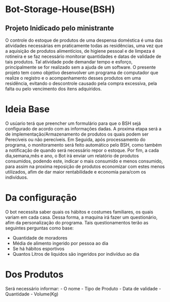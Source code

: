 # Bot-Storage-House(BSH)
## Projeto Inidicado pelo ministrante
  O controle do estoque de produtos de uma despensa doméstica é uma das atividades necessárias em praticamente todas
  as residências, uma vez que a aquisição de produtos alimentícios, de higiene pessoal e de limpeza é rotineira e se
  faz necessário monitorar quantidades e datas de validade de tais produtos. Tal atividade pode demandar tempo e esforço,
  principalmente se for realizado sem a ajuda de um software. O presente projeto tem como objetivo desenvolver um programa
  de computador que realize o registro e o acompanhamento desses produtos em uma residência, evitando o descontrole causado
  pela compra excessiva, pela falta ou pelo vencimento dos itens adquiridos.

# Ideia Base
  O usúario terá que preencher um formulário para que o BSH sejá configurado de acordo com as informações dadas.
  A proxima etapa será a de implementação/Armazenamento de produtos os quais podem ser Perecíveis ou não perecíveis.
  Em Seguida, após processamento do programa, o monitoramento será feito automático pelo BSH, como também a notificação
  de quando será necessário repor o estoque. Por fim, a cada dia,semana,mês e ano, o Bot irá enviar um relatório de produtos
  consumidos, podendo este, indicar o mais consumido e menos consumido, para assim na proxima reposição de produtos economizar
  com estes menos utilizados, afim de dar maior rentabilidade e economia para/com os indivíduos.

# Da configuração
  O bot necessita saber quais os hábitos e costumes familiares, os quais variam em cada casa.
  Dessa forma, a maquina irá fazer um questionário, afim da personalização do programa.
  Tais questionamentos terão as seguintes perguntas como base:
  - Quantidade de moradores
  - Média de alimento ingerido por pessoa ao dia
  - Se há hábitos esportivos
  - Quantos Litros de liquidos são ingeridos por indivíduo ao dia

# Dos Produtos
  Será necessário informar: 
    - O nome
    - Tipo de Produto
    - Data de validade
    - Quantidade
    - Volume(Kg)

  
